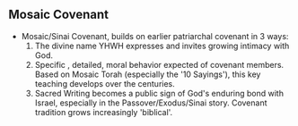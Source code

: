 ## Mosaic Covenant

- Mosaic/Sinai Covenant, builds on earlier patriarchal covenant in 3 ways:
  1. The divine name YHWH expresses and invites growing intimacy with God.
  2. Specific , detailed, moral behavior expected of covenant members. Based on Mosaic Torah (especially the '10 Sayings'), this key teaching develops over the centuries.
  3. Sacred Writing becomes a public sign of God's enduring bond with Israel, especially in the Passover/Exodus/Sinai story. Covenant tradition grows increasingly 'biblical'.

